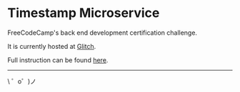 Timestamp Microservice
=================

FreeCodeCamp's back end development certification challenge.

It is currently hosted at [Glitch](https://tnptop-timestamp.glitch.me/).

Full instruction can be found [here](https://www.freecodecamp.org/challenges/timestamp-microservice).

-------------------

\ ゜o゜)ノ
